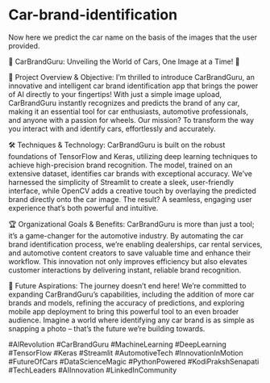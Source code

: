 # Car-brand-identification
Now here we predict the car name on the basis of the images that the user provided.

🌟 CarBrandGuru: Unveiling the World of Cars, One Image at a Time! 🚗

🚀 Project Overview & Objective:
I’m thrilled to introduce CarBrandGuru, an innovative and intelligent car brand identification app that brings the power of AI directly to your fingertips! With just a simple image upload, CarBrandGuru instantly recognizes and predicts the brand of any car, making it an essential tool for car enthusiasts, automotive professionals, and anyone with a passion for wheels. Our mission? To transform the way you interact with and identify cars, effortlessly and accurately.

🛠️ Techniques & Technology:
CarBrandGuru is built on the robust foundations of TensorFlow and Keras, utilizing deep learning techniques to achieve high-precision brand recognition. The model, trained on an extensive dataset, identifies car brands with exceptional accuracy. We’ve harnessed the simplicity of Streamlit to create a sleek, user-friendly interface, while OpenCV adds a creative touch by overlaying the predicted brand directly onto the car image. The result? A seamless, engaging user experience that’s both powerful and intuitive.

🏆 Organizational Goals & Benefits:
CarBrandGuru is more than just a tool; it’s a game-changer for the automotive industry. By automating the car brand identification process, we’re enabling dealerships, car rental services, and automotive content creators to save valuable time and enhance their workflow. This innovation not only improves efficiency but also elevates customer interactions by delivering instant, reliable brand recognition.

🎯 Future Aspirations:
The journey doesn’t end here! We’re committed to expanding CarBrandGuru’s capabilities, including the addition of more car brands and models, refining the accuracy of predictions, and exploring mobile app deployment to bring this powerful tool to an even broader audience. Imagine a world where identifying any car brand is as simple as snapping a photo – that’s the future we’re building towards.

#AIRevolution #CarBrandGuru #MachineLearning #DeepLearning #TensorFlow #Keras #Streamlit #AutomotiveTech #InnovationInMotion #FutureOfCars #DataScienceMagic #PythonPowered #KodiPrakshSenapati #TechLeaders #AIInnovation #LinkedInCommunity
